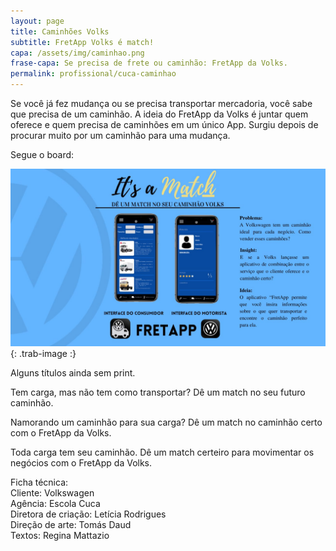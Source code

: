 ```yaml
---
layout: page
title: Caminhões Volks
subtitle: FretApp Volks é match!
capa: /assets/img/caminhao.png
frase-capa: Se precisa de frete ou caminhão: FretApp da Volks.
permalink: profissional/cuca-caminhao
---
```


Se você já fez mudança ou se precisa transportar mercadoria, você sabe que precisa de um caminhão. A ideia do FretApp da Volks é juntar quem oferece e quem precisa de caminhões em um único App. Surgiu depois de procurar muito por um caminhão para uma mudança.   

Segue o board:

![imagem com fundo azul, símbolo da Volks, a frase It's a Match e o subtítulo Dê um match no seu caminhão da Volks. Um mockup com a interface para o consumidor e para o motorista. Na parte inferior central a logo do app que é um caminhão com o símbolo da Volks saindo da carroceria e o nome do app que é fretapp.'](/assets/img/board_Volks.jpg){: .trab-image :}  

Alguns títulos ainda sem print.  

Tem carga, mas não tem como transportar? Dê um match no seu futuro caminhão.  

Namorando um caminhão para sua carga? Dê um match no caminhão certo com o FretApp da Volks.  

Toda carga tem seu caminhão. Dê um match certeiro para movimentar os negócios com o FretApp da Volks.  


Ficha técnica:   
Cliente: Volkswagen  
Agência: Escola Cuca  
Diretora de criação: Letícia Rodrigues  
Direção de arte: Tomás Daud  
Textos: Regina Mattazio
